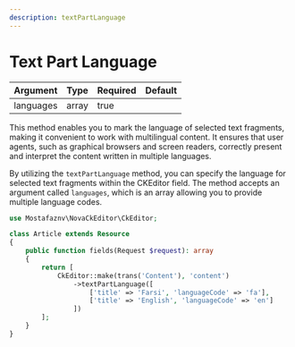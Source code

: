 ```yaml
---
description: textPartLanguage
---
```


# Text Part Language

<table><thead><tr><th>Argument</th><th>Type</th><th data-type="checkbox">Required</th><th>Default</th></tr></thead><tbody><tr><td>languages</td><td>array</td><td>true</td><td></td></tr></tbody></table>

This method enables you to mark the language of selected text fragments, making it convenient to work with multilingual content. It ensures that user agents, such as graphical browsers and screen readers, correctly present and interpret the content written in multiple languages.

By utilizing the `textPartLanguage` method, you can specify the language for selected text fragments within the CKEditor field. The method accepts an argument called `languages`, which is an array allowing you to provide multiple language codes.



```php
use Mostafaznv\NovaCkEditor\CkEditor;

class Article extends Resource
{
    public function fields(Request $request): array
    {
        return [
            CkEditor::make(trans('Content'), 'content')
                ->textPartLanguage([
                    ['title' => 'Farsi', 'languageCode' => 'fa'],
                    ['title' => 'English', 'languageCode' => 'en']
                ])
        ];
    }
}
```




